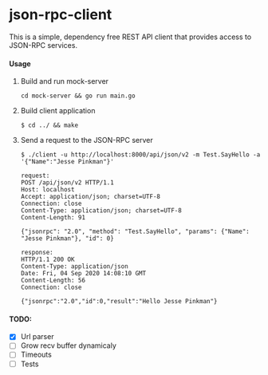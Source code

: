 # json-rpc-client

This is a simple, dependency free REST API client that provides access to JSON-RPC services.

#### Usage

1. Build and run mock-server
    ```
    cd mock-server && go run main.go
    ```

2. Build client application
    ```
    $ cd ../ && make
    ```

3. Send a request to the JSON-RPC server
    ```
    $ ./client -u http://localhost:8000/api/json/v2 -m Test.SayHello -a '{"Name":"Jesse Pinkman"}'
	
	request:
	POST /api/json/v2 HTTP/1.1
	Host: localhost
	Accept: application/json; charset=UTF-8
	Connection: close
	Content-Type: application/json; charset=UTF-8
	Content-Length: 91

	{"jsonrpc": "2.0", "method": "Test.SayHello", "params": {"Name": "Jesse Pinkman"}, "id": 0}

	response:
	HTTP/1.1 200 OK
	Content-Type: application/json
	Date: Fri, 04 Sep 2020 14:08:10 GMT
	Content-Length: 56
	Connection: close

	{"jsonrpc":"2.0","id":0,"result":"Hello Jesse Pinkman"}

    ```

#### TODO:
- [x] Url parser
- [ ] Grow recv buffer dynamicaly
- [ ] Timeouts
- [ ] Tests